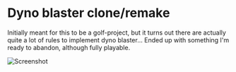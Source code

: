 # Dyno blaster clone/remake

Initially meant for this to be a golf-project, but it turns out there are actually quite a lot of rules to implement dyno blaster... Ended up with something I'm ready to abandon, although fully playable.

![Screenshot](https://user-images.githubusercontent.com/309598/87865182-ebc94d80-c926-11ea-8b45-b1ad5807235d.png)
